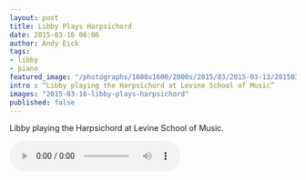 ```yaml
---
layout: post
title: Libby Plays Harpsichord
date: 2015-03-16 06:06
author: Andy Eick
tags:
- libby
- piano
featured_image: "/photographs/1600x1600/2000s/2015/03/2015-03-13/20150313-0001.jpeg"
intro : “Libby playing the Harpsichord at Levine School of Music”
images: "2015-03-16-libby-plays-harpsichord"
published: false
---
```

Libby playing the Harpsichord at Levine School of Music.

<audio controls>
	<source src='{{ site.mediaUrlRoot }}/static/audio/2015/libby-harpsichord.mp3' type="audio/mpeg" >
</audio>
